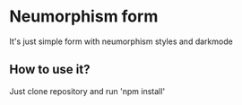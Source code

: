 # Neumorphism form

It's just simple form with neumorphism styles and darkmode 

## How to use it?

Just clone repository and run 'npm install'
